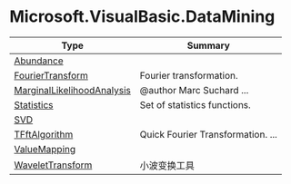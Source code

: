 ﻿
# Microsoft.VisualBasic.DataMining

|Type|Summary|
|----|-------|
|[Abundance](./Abundance.md)||
|[FourierTransform](./FourierTransform.md)|Fourier transformation.|
|[MarginalLikelihoodAnalysis](./MarginalLikelihoodAnalysis.md)|@author Marc Suchard ...|
|[Statistics](./Statistics.md)|Set of statistics functions.|
|[SVD](./SVD.md)||
|[TFftAlgorithm](./TFftAlgorithm.md)|Quick Fourier Transformation.  ...|
|[ValueMapping](./ValueMapping.md)||
|[WaveletTransform](./WaveletTransform.md)|小波变换工具|

